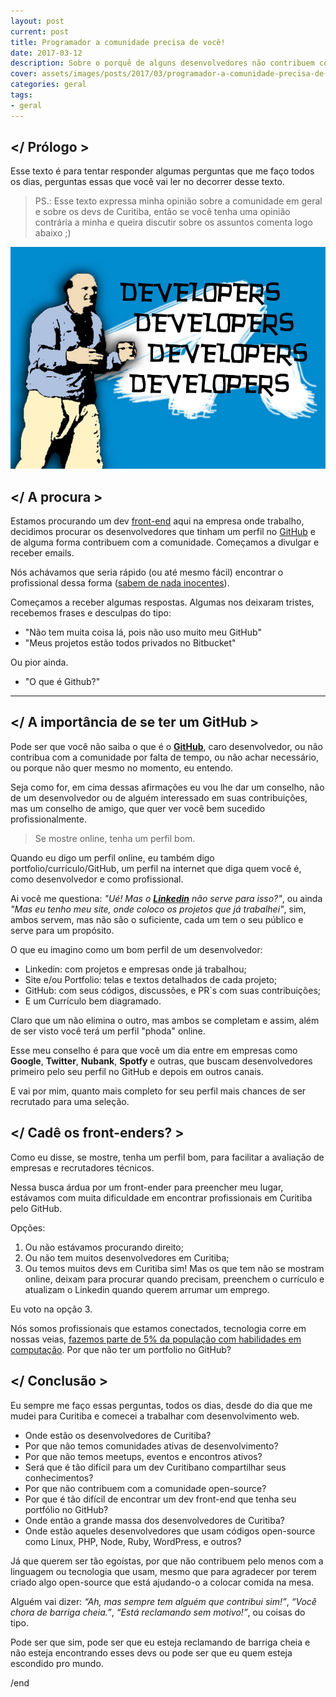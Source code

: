 ```yaml
---
layout: post
current: post
title: Programador a comunidade precisa de você!
date: 2017-03-12
description: Sobre o porquê de alguns desenvolvedores não contribuem com a comunidade open-source.
cover: assets/images/posts/2017/03/programador-a-comunidade-precisa-de-voce.jpeg
categories: geral
tags:
- geral
---
```


## </ Prólogo >

Esse texto é para tentar responder algumas perguntas que me faço todos os dias, perguntas essas que você vai ler no decorrer desse texto.

> PS.: Esse texto expressa minha opinião sobre a comunidade em geral e sobre os devs de Curitiba, então se você tenha uma opinião contrária a minha e queira discutir sobre os assuntos comenta logo abaixo ;)

![Programador a comunidade precisa de você!](/assets/images/posts/2017/03/programador-a-comunidade-precisa-de-voce.jpeg)

## </ A procura >

Estamos procurando um dev [front-end](https://github.com/lojaskd/frontend-challenge) aqui na empresa onde trabalho, decidimos procurar os desenvolvedores que tinham um perfil no [GitHub](https://github.com/) e de alguma forma contribuem com a comunidade. Começamos a divulgar e receber emails.

Nós achávamos que seria rápido (ou até mesmo fácil) encontrar o profissional dessa forma ([sabem de nada inocentes](http://portalrtn.com.br/wp-content/uploads/2014/05/1reproducao30.jpg)).

Começamos a receber algumas respostas. Algumas nos deixaram tristes, recebemos frases e desculpas do tipo:

* "Não tem muita coisa lá, pois não uso muito meu GitHub"
* "Meus projetos estão todos privados no Bitbucket"

Ou pior ainda.

* "O que é Github?"

---

## </ A importância de se ter um GitHub >

Pode ser que você não saiba o que é o **[GitHub](https://github.com/)**, caro desenvolvedor, ou não contribua com a comunidade por falta de tempo, ou não achar necessário, ou porque não quer mesmo no momento, eu entendo.

Seja como for, em cima dessas afirmações eu vou lhe dar um conselho, não de um desenvolvedor ou de alguém interessado em suas contribuições, mas um conselho de amigo, que quer ver você bem sucedido profissionalmente.

> Se mostre online, tenha um perfil bom.

Quando eu digo um perfil online, eu também digo portfolio/currículo/GitHub, um perfil na internet que diga quem você é, como desenvolvedor e como profissional.

Ai você me questiona: _"Ué! Mas o **[Linkedin](https://www.linkedin.com/)** não serve para isso?"_, ou ainda _"Mas eu tenho meu site, onde coloco os projetos que já trabalhei"_, sim, ambos servem, mas não são o suficiente, cada um tem o seu público e serve para um propósito.

O que eu imagino como um bom perfil de um desenvolvedor:

* Linkedin: com projetos e empresas onde já trabalhou;
* Site e/ou Portfolio: telas e textos detalhados de cada projeto;
* GitHub: com seus códigos, discussões, e PR`s com suas contribuições;
* E um Currículo bem diagramado.

Claro que um não elimina o outro, mas ambos se completam e assim, além de ser visto você terá um perfil "phoda" online.

Esse meu conselho é para que você um dia entre em empresas como **Google**, **Twitter**, **Nubank**, **Spotfy** e outras, que buscam desenvolvedores primeiro pelo seu perfil no GitHub e depois em outros canais.

E vai por mim, quanto mais completo for seu perfil mais chances de ser recrutado para uma seleção.

## </ Cadê os front-enders? >

Como eu disse, se mostre, tenha um perfil bom, para facilitar a avaliação de empresas e recrutadores técnicos.

Nessa busca árdua por um front-ender para preencher meu lugar, estávamos com muita dificuldade em encontrar profissionais em Curitiba pelo GitHub.

Opções:

1. Ou não estávamos procurando direito;
3. Ou  não tem muitos desenvolvedores em Curitiba;
4. Ou temos muitos devs em Curitiba sim! Mas os que tem não se mostram online, deixam para procurar quando precisam, preenchem o currículo e atualizam o Linkedin quando querem arrumar um emprego.

Eu voto na opção 3.

Nós somos profissionais que estamos conectados, tecnologia corre em nossas veias, [fazemos parte de 5% da população com habilidades em computação](https://www.nngroup.com/articles/computer-skill-levels/). Por que não ter um portfolio no GitHub?

## </ Conclusão >

Eu sempre me faço essas perguntas, todos os dias, desde do dia que me mudei para Curitiba e comecei a trabalhar com desenvolvimento web.

* Onde estão os desenvolvedores de Curitiba?
* Por que não temos comunidades ativas de desenvolvimento?
* Por que não temos meetups, eventos e encontros ativos?
* Será que é tão difícil para um dev Curitibano compartilhar seus conhecimentos?
* Por que não contribuem com a comunidade open-source?
* Por que é tão difícil de encontrar um dev front-end que tenha seu portfólio no GitHub?
* Onde então a grande massa dos desenvolvedores de Curitiba?
* Onde estão aqueles desenvolvedores que usam códigos open-source como Linux, PHP, Node, Ruby, WordPress, e outros?

Já que querem ser tão egoístas, por que não contribuem pelo menos com a linguagem ou tecnologia que usam, mesmo que para agradecer por terem criado algo open-source que está ajudando-o a colocar comida na mesa.

Alguém vai dizer: _“Ah, mas sempre tem alguém que contribui sim!”_, _“Você chora de barriga cheia.”_, _“Está reclamando sem motivo!”_, ou coisas do tipo.

Pode ser que sim, pode ser que eu esteja reclamando de barriga cheia e não esteja encontrando esses devs ou pode ser que eu quem esteja escondido pro mundo.

/end